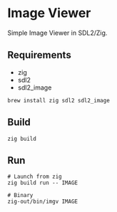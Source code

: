 # Image Viewer

Simple Image Viewer in SDL2/Zig.

## Requirements

* zig
* sdl2
* sdl2_image

```
brew install zig sdl2 sdl2_image
```

## Build

```
zig build
```

## Run

```
# Launch from zig
zig build run -- IMAGE

# Binary
zig-out/bin/imgv IMAGE
```